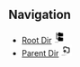 
## Navigation

- [Root Dir](../Index.md) <img src="../Assets/root.png" alt="Root Dir Folder" style="width:20px;height:20px;">
- [Parent Dir](../Chapter_2.md) <img src="../Assets/parent.png" alt="Root Dir Folder" style="width:20px;height:20px;">
